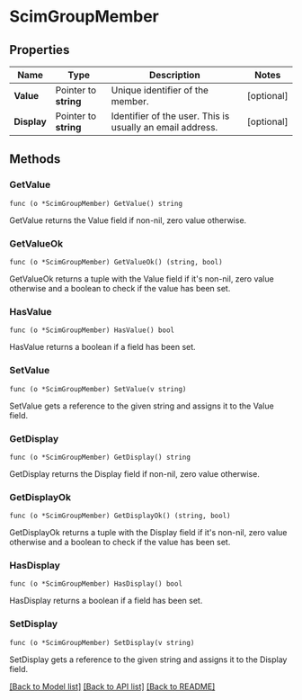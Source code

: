 # ScimGroupMember

## Properties

Name | Type | Description | Notes
------------ | ------------- | ------------- | -------------
**Value** | Pointer to **string** | Unique identifier of the member. | [optional] 
**Display** | Pointer to **string** | Identifier of the user. This is usually an email address. | [optional] 

## Methods

### GetValue

`func (o *ScimGroupMember) GetValue() string`

GetValue returns the Value field if non-nil, zero value otherwise.

### GetValueOk

`func (o *ScimGroupMember) GetValueOk() (string, bool)`

GetValueOk returns a tuple with the Value field if it's non-nil, zero value otherwise
and a boolean to check if the value has been set.

### HasValue

`func (o *ScimGroupMember) HasValue() bool`

HasValue returns a boolean if a field has been set.

### SetValue

`func (o *ScimGroupMember) SetValue(v string)`

SetValue gets a reference to the given string and assigns it to the Value field.

### GetDisplay

`func (o *ScimGroupMember) GetDisplay() string`

GetDisplay returns the Display field if non-nil, zero value otherwise.

### GetDisplayOk

`func (o *ScimGroupMember) GetDisplayOk() (string, bool)`

GetDisplayOk returns a tuple with the Display field if it's non-nil, zero value otherwise
and a boolean to check if the value has been set.

### HasDisplay

`func (o *ScimGroupMember) HasDisplay() bool`

HasDisplay returns a boolean if a field has been set.

### SetDisplay

`func (o *ScimGroupMember) SetDisplay(v string)`

SetDisplay gets a reference to the given string and assigns it to the Display field.


[[Back to Model list]](../README.md#documentation-for-models) [[Back to API list]](../README.md#documentation-for-api-endpoints) [[Back to README]](../README.md)


